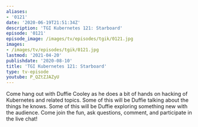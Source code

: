 ```yaml
---
aliases:
- '0121'
date: '2020-06-19T21:51:34Z'
description: 'TGI Kubernetes 121: Starboard'
episode: '0121'
episode_image: /images/tv/episodes/tgik/0121.jpg
images:
- /images/tv/episodes/tgik/0121.jpg
lastmod: '2021-04-20'
publishdate: '2020-08-10'
title: 'TGI Kubernetes 121: Starboard'
type: tv-episode
youtube: P_QZtZJAZyU
---
```


Come hang out with Duffie Cooley as he does a bit of hands on hacking of Kubernetes and related topics. Some of this will be Duffie talking about the things he knows. Some of this will be Duffie exploring something new with the audience. Come join the fun, ask questions, comment, and participate in the live chat!